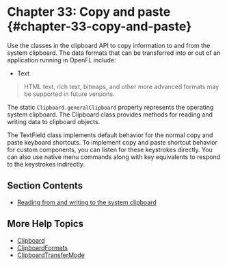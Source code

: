 # Chapter 33: Copy and paste {#chapter-33-copy-and-paste}

Use the classes in the clipboard API to copy information to and from the system
clipboard. The data formats that can be transferred into or out of an
application running in OpenFL include:

- Text

<!-- TODO: uncomment if this content is adapted for OpenFL

- HTML-formatted text

- Rich Text Format data

- Serialized objects

- Object references (valid only within the originating application)

- Bitmaps (AIR only)

- Files (AIR only)

- URL strings (AIR only)

-->

> HTML text, rich text, bitmaps, and other more advanced formats may be
> supported in future versions.

The static `Clipboard.generalClipboard` property represents the operating system
clipboard. The Clipboard class provides methods for reading and writing data to
clipboard objects.

The TextField class implements default behavior for the normal copy and paste
keyboard shortcuts. To implement copy and paste shortcut behavior for custom
components, you can listen for these keystrokes directly. You can also use
native menu commands along with key equivalents to respond to the keystrokes
indirectly.

<!-- TODO: uncomment if this content is adapted for OpenFL
Different representations of the same information can be made available in a
single Clipboard object to increase the ability of other applications to
understand and use the data. For example, an image might be included as image
data, a serialized Bitmap object, and as a file. Rendering of the data in a
format can be deferred so that the format is not actually created until the data
in that format is read.
-->

## Section Contents

- [Reading from and writing to the system clipboard](./reading-from-and-writing-to-the-system-clipboard.md)

## More Help Topics

- [Clipboard](https://api.openfl.org/openfl/desktop/Clipboard.html)
- [ClipboardFormats](https://api.openfl.org/openfl/desktop/ClipboardFormats.html)
- [ClipboardTransferMode](https://api.openfl.org/openfl/desktop/ClipboardTransferMode.html)
